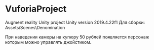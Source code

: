 # VuforiaProject
Augment reality Unity project
Unity version 2019.4.22f1
Для сборки: Assets\Scenes\Denomination

При наведении камеры на купюру 50 рублей появляется персонаж которым можно управлять джойстиком.
